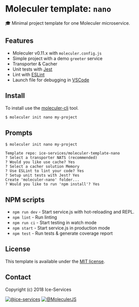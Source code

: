 # Moleculer template: `nano`
:mortar_board: Minimal project template for one Moleculer microservice.

## Features
- Moleculer v0.11.x with `moleculer.config.js`
- Simple project with a demo `greeter` service
- Transporter & Cacher
- Unit tests with [Jest](http://facebook.github.io/jest/)
- Lint with [ESLint](http://eslint.org/)
- Launch file for debugging in [VSCode](https://code.visualstudio.com/)


## Install
To install use the [moleculer-cli](https://github.com/ice-services/moleculer-cli) tool.

```bash
$ moleculer init nano my-project
```

## Prompts
```
$ moleculer init nano my-project

Template repo: ice-services/moleculer-template-nano
? Select a transporter NATS (recommended)
? Would you like use cache? Yes
? Select a cacher solution Memory
? Use ESLint to lint your code? Yes
? Setup unit tests with Jest? Yes
Create 'moleculer-nano' folder...
? Would you like to run 'npm install'? Yes
```

## NPM scripts
- `npm run dev` - Start service.js with hot-reloading and REPL.
- `npm lint` - Run linting
- `npm run ci` - Start testing in watch mode
- `npm start` - Start service.js in production mode
- `npm test` - Run tests & generate coverage report

## License
This template is available under the [MIT license](https://tldrlegal.com/license/mit-license).

## Contact
Copyright (c) 2018 Ice-Services

[![@ice-services](https://img.shields.io/badge/github-ice--services-green.svg)](https://github.com/ice-services) [![@MoleculerJS](https://img.shields.io/badge/twitter-MoleculerJS-blue.svg)](https://twitter.com/MoleculerJS)

